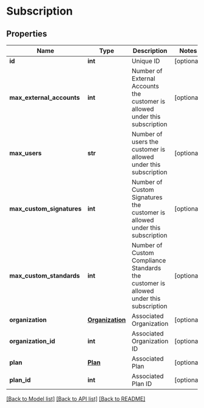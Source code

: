# Subscription

## Properties
Name | Type | Description | Notes
------------ | ------------- | ------------- | -------------
**id** | **int** | Unique ID | [optional] 
**max_external_accounts** | **int** | Number of External Accounts the customer is allowed under this subscription | [optional] 
**max_users** | **str** | Number of users the customer is allowed under this subscription | [optional] 
**max_custom_signatures** | **int** | Number of Custom Signatures the customer is allowed under this subscription | [optional] 
**max_custom_standards** | **int** | Number of Custom Compliance Standards the customer is allowed under this subscription | [optional] 
**organization** | [**Organization**](Organization.md) | Associated Organization | [optional] 
**organization_id** | **int** | Associated Organization ID | [optional] 
**plan** | [**Plan**](Plan.md) | Associated Plan | [optional] 
**plan_id** | **int** | Associated Plan ID | [optional] 

[[Back to Model list]](../README.md#documentation-for-models) [[Back to API list]](../README.md#documentation-for-api-endpoints) [[Back to README]](../README.md)


